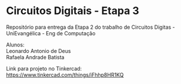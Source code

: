 # Circuitos Digitais - Etapa 3
Repositório para entrega da Etapa 2 do trabalho de Circuitos Digitas - UniEvangélica - Eng de Computação

Alunos:  
Leonardo Antonio de Deus  
Rafaela Andrade Batista

Link para projeto no Tinkercad:  
https://www.tinkercad.com/things/iFhhp8HR1KQ
